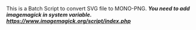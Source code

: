 This is a Batch Script to convert SVG file to MONO-PNG.
***You need to add imagemagick in system variable. https://www.imagemagick.org/script/index.php***
